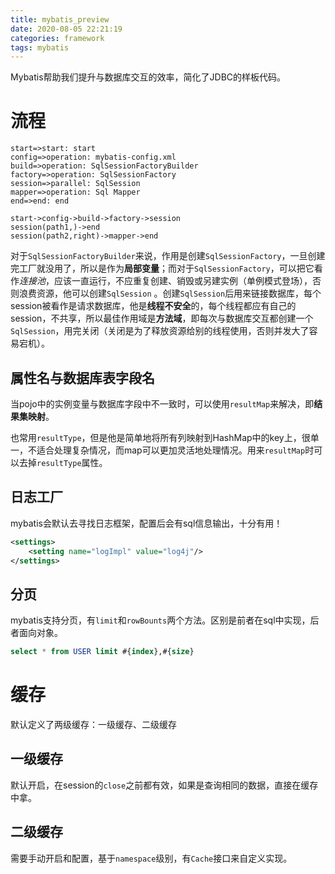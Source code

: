```yaml
---
title: mybatis_preview
date: 2020-08-05 22:21:19
categories: framework
tags: mybatis
---
```


Mybatis帮助我们提升与数据库交互的效率，简化了JDBC的样板代码。

<!--more-->

# 流程

```flow
start=>start: start
config=>operation: mybatis-config.xml
build=>operation: SqlSessionFactoryBuilder
factory=>operation: SqlSessionFactory
session=>parallel: SqlSession
mapper=>operation: Sql Mapper
end=>end: end

start->config->build->factory->session
session(path1,)->end
session(path2,right)->mapper->end
```

对于`SqlSessionFactoryBuilder`来说，作用是创建`SqlSessionFactory`，一旦创建完工厂就没用了，所以是作为**局部变量**；而对于`SqlSessionFactory`，可以把它看作*连接池*，应该一直运行，不应重复创建、销毁或另建实例（单例模式登场），否则浪费资源，他可以创建`SqlSession` 。创建`SqlSession`后用来链接数据库，每个session被看作是请求数据库，他是**线程不安全**的，每个线程都应有自己的session，不共享，所以最佳作用域是**方法域**，即每次与数据库交互都创建一个`SqlSession`，用完关闭（关闭是为了释放资源给别的线程使用，否则并发大了容易宕机）。

## 属性名与数据库表字段名

当pojo中的实例变量与数据库字段中不一致时，可以使用`resultMap`来解决，即**结果集映射**。

也常用`resultType`，但是他是简单地将所有列映射到HashMap中的key上，很单一，不适合处理复杂情况，而map可以更加灵活地处理情况。用来`resultMap`时可以去掉`resultType`属性。

## 日志工厂

mybatis会默认去寻找日志框架，配置后会有sql信息输出，十分有用！

```xml
<settings>
	<setting name="logImpl" value="log4j"/>
</settings>
```

## 分页

mybatis支持分页，有`limit`和`rowBounts`两个方法。区别是前者在sql中实现，后者面向对象。

```sql
select * from USER limit #{index},#{size}
```

# 缓存

默认定义了两级缓存：一级缓存、二级缓存

## 一级缓存

默认开启，在session的`close`之前都有效，如果是查询相同的数据，直接在缓存中拿。

## 二级缓存

需要手动开启和配置，基于`namespace`级别，有`Cache`接口来自定义实现。
